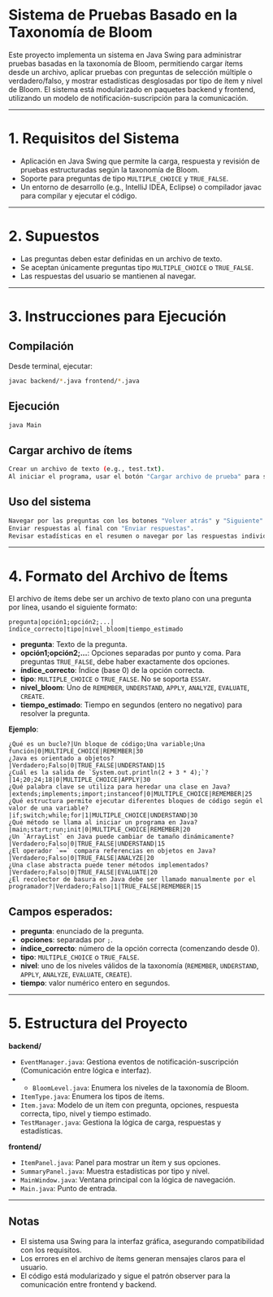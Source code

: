 # Sistema de Pruebas Basado en la Taxonomía de Bloom

Este proyecto implementa un sistema en Java Swing para administrar pruebas basadas en la taxonomía de Bloom, permitiendo cargar ítems desde un archivo, aplicar pruebas con preguntas de selección múltiple o verdadero/falso, y mostrar estadísticas desglosadas por tipo de ítem y nivel de Bloom. El sistema está modularizado en paquetes backend y frontend, utilizando un modelo de notificación-suscripción para la comunicación.

---

# 1. Requisitos del Sistema

- Aplicación en Java Swing que permite la carga, respuesta y revisión de pruebas estructuradas según la taxonomía de Bloom.
- Soporte para preguntas de tipo `MULTIPLE_CHOICE` y `TRUE_FALSE`.
- Un entorno de desarrollo (e.g., IntelliJ IDEA, Eclipse) o compilador javac para compilar y ejecutar el código.
---

# 2. Supuestos

- Las preguntas deben estar definidas en un archivo de texto.
- Se aceptan únicamente preguntas tipo `MULTIPLE_CHOICE` o `TRUE_FALSE`.
- Las respuestas del usuario se mantienen al navegar.

---

# 3. Instrucciones para Ejecución

## Compilación

Desde terminal, ejecutar:

```bash
javac backend/*.java frontend/*.java
```

## Ejecución

```bash
java Main
```

## Cargar archivo de ítems
```bash
Crear un archivo de texto (e.g., test.txt).
Al iniciar el programa, usar el botón "Cargar archivo de prueba" para seleccionar el archivo.
```

## Uso del sistema
```bash
Navegar por las preguntas con los botones "Volver atrás" y "Siguiente".
Enviar respuestas al final con "Enviar respuestas".
Revisar estadísticas en el resumen o navegar por las respuestas individuales con "Revisar respuestas".
```

---

# 4. Formato del Archivo de Ítems

El archivo de ítems debe ser un archivo de texto plano con una pregunta por línea, usando el siguiente formato:

`pregunta|opción1;opción2;...|índice_correcto|tipo|nivel_bloom|tiempo_estimado`

- **pregunta**: Texto de la pregunta.
- **opción1;opción2;...**: Opciones separadas por punto y coma. Para preguntas `TRUE_FALSE`, debe haber exactamente dos opciones.
- **índice_correcto**: Índice (base 0) de la opción correcta.
- **tipo**: `MULTIPLE_CHOICE` o `TRUE_FALSE`. No se soporta `ESSAY`.
- **nivel_bloom**: Uno de `REMEMBER`, `UNDERSTAND`, `APPLY`, `ANALYZE`, `EVALUATE`, `CREATE`.
- **tiempo_estimado**: Tiempo en segundos (entero no negativo) para resolver la pregunta.

**Ejemplo**:
```
¿Qué es un bucle?|Un bloque de código;Una variable;Una función|0|MULTIPLE_CHOICE|REMEMBER|30
¿Java es orientado a objetos?|Verdadero;Falso|0|TRUE_FALSE|UNDERSTAND|15
¿Cuál es la salida de `System.out.println(2 + 3 * 4);`?|14;20;24;18|0|MULTIPLE_CHOICE|APPLY|30
¿Qué palabra clave se utiliza para heredar una clase en Java?|extends;implements;import;instanceof|0|MULTIPLE_CHOICE|REMEMBER|25
¿Qué estructura permite ejecutar diferentes bloques de código según el valor de una variable?|if;switch;while;for|1|MULTIPLE_CHOICE|UNDERSTAND|30
¿Qué método se llama al iniciar un programa en Java?|main;start;run;init|0|MULTIPLE_CHOICE|REMEMBER|20
¿Un `ArrayList` en Java puede cambiar de tamaño dinámicamente?|Verdadero;Falso|0|TRUE_FALSE|UNDERSTAND|15
¿El operador `==` compara referencias en objetos en Java?|Verdadero;Falso|0|TRUE_FALSE|ANALYZE|20
¿Una clase abstracta puede tener métodos implementados?|Verdadero;Falso|0|TRUE_FALSE|EVALUATE|20
¿El recolector de basura en Java debe ser llamado manualmente por el programador?|Verdadero;Falso|1|TRUE_FALSE|REMEMBER|15
```

## Campos esperados:

- **pregunta**: enunciado de la pregunta.
- **opciones**: separadas por `;`.
- **índice_correcto**: número de la opción correcta (comenzando desde 0).
- **tipo**: `MULTIPLE_CHOICE` o `TRUE_FALSE`.
- **nivel**: uno de los niveles válidos de la taxonomía (`REMEMBER`, `UNDERSTAND`, `APPLY`, `ANALYZE`, `EVALUATE`, `CREATE`).
- **tiempo**: valor numérico entero en segundos.

---

# 5. Estructura del Proyecto

**backend/**  
- `EventManager.java`: Gestiona eventos de notificación-suscripción (Comunicación entre lógica e interfaz).
- - `BloomLevel.java`: Enumera los niveles de la taxonomía de Bloom.
- `ItemType.java`: Enumera los tipos de ítems.
- `Item.java`: Modelo de un ítem con pregunta, opciones, respuesta correcta, tipo, nivel y tiempo estimado.
- `TestManager.java`: Gestiona la lógica de carga, respuestas y estadísticas.

**frontend/**  
- `ItemPanel.java`: Panel para mostrar un ítem y sus opciones.
- `SummaryPanel.java`: Muestra estadísticas por tipo y nivel.
- `MainWindow.java`: Ventana principal con la lógica de navegación.
- `Main.java`: Punto de entrada. 

---

## Notas
- El sistema usa Swing para la interfaz gráfica, asegurando compatibilidad con los requisitos.
- Los errores en el archivo de ítems generan mensajes claros para el usuario.
- El código está modularizado y sigue el patrón observer para la comunicación entre frontend y backend.

